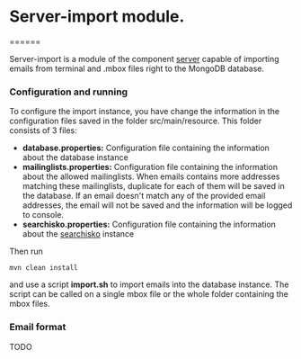 # Server-import module.
======

Server-import is a module of the component [server](..) capable of importing emails from terminal and .mbox files right to the MongoDB database.

### Configuration and running
To configure the import instance, you have change the information in the configuration files saved in the folder src/main/resource.
This folder consists of 3 files:
-	**database.properties:** Configuration file containing the information about the database instance
-	**mailinglists.properties:** Configuration file containing the information about the allowed mailinglists. When emails contains more addresses matching these mailinglists, duplicate for each of them will be saved in the database. If an email doesn't match any of the provided email addresses, the email will not be saved and the information will be logged to console.
-	**searchisko.properties:** Configuration file containing the information about the [searchisko](https://github.com/searchisko/searchisko) instance

Then run <pre><code>mvn clean install</code></pre> and use a script **import.sh** to import emails into the database instance. The script can be called
on a single mbox file or the whole folder containing the mbox files.
### Email format
TODO

